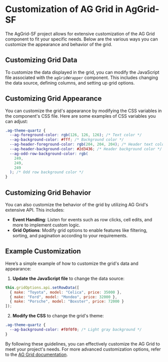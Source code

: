 # Customization of AG Grid in AgGrid-SF

The AgGrid-SF project allows for extensive customization of the AG Grid component to fit your specific needs. Below are the various ways you can customize the appearance and behavior of the grid.

## Customizing Grid Data

To customize the data displayed in the grid, you can modify the JavaScript file associated with the `agGridWrapper` component. This includes changing the data source, defining columns, and setting up grid options.

## Customizing Grid Appearance

You can customize the grid's appearance by modifying the CSS variables in the component's CSS file. Here are some examples of CSS variables you can adjust:

```css
.ag-theme-quartz {
  --ag-foreground-color: rgb(126, 126, 126); /* Text color */
  --ag-background-color: #fff; /* Background color */
  --ag-header-foreground-color: rgb(204, 204, 204); /* Header text color */
  --ag-header-background-color: #2d3436; /* Header background color */
  --ag-odd-row-background-color: rgb(
    249,
    249,
    249
  ); /* Odd row background color */
}
```

## Customizing Grid Behavior

You can also customize the behavior of the grid by utilizing AG Grid's extensive API. This includes:

- **Event Handling**: Listen for events such as row clicks, cell edits, and more to implement custom logic.
- **Grid Options**: Modify grid options to enable features like filtering, sorting, and pagination according to your requirements.

## Example Customization

Here’s a simple example of how to customize the grid's data and appearance:

1. **Update the JavaScript file** to change the data source:

```javascript
this.gridOptions.api.setRowData([
  { make: "Toyota", model: "Celica", price: 35000 },
  { make: "Ford", model: "Mondeo", price: 32000 },
  { make: "Porsche", model: "Boxster", price: 72000 }
]);
```

2. **Modify the CSS** to change the grid's theme:

```css
.ag-theme-quartz {
  --ag-background-color: #f0f0f0; /* Light gray background */
}
```

By following these guidelines, you can effectively customize the AG Grid to meet your project's needs. For more advanced customization options, refer to the [AG Grid documentation](https://www.ag-grid.com/documentation/).
